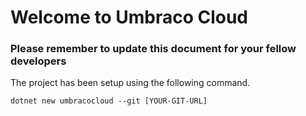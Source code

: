 # Welcome to Umbraco Cloud
### Please remember to update this document for your fellow developers

The project has been setup using the following command.
```
dotnet new umbracocloud --git [YOUR-GIT-URL]
```
